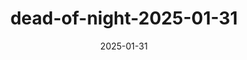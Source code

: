 ---
layout: 'playlist'
title: 'dead-of-night-2025-01-31'
displayName: 'Dead of Night - A Winter Wyrd'
playlistType: 'dead-of-night'
date: '2025-01-31'
sets:
  - djName: 'Motuvius Rex'
    type: 'dj_set'
    tracks:
      - artist: 'Corvus Corax'
        song: 'Bibit Aleum'
      - artist: 'Parzival'
        song: 'Jerusalem'
      - artist: 'Novalis Deux'
        song: 'What If'
      - artist: 'The Zombies'
        song: 'Time of The Season'
      - artist: 'Gene Loves Jezebel'
        song: 'Treasure'
      - artist: 'Missing Persons'
        song: 'Windows'
      - artist: 'Platinum Blonde'
        song: 'Not In Love'
      - artist: 'Play'
        song: "You Don't Look The Same"
      - artist: 'Simple Minds'
        song: 'Hunter & The Hunted'
      - artist: 'Siouxsie & The Banshees'
        song: 'Red Light'
      - artist: 'Eurythmics'
        song: 'Here Comes The Rain Again'
      - artist: 'Depeche Mode'
        song: 'World In My Eyes'
      - artist: 'DEADLIFE'
        song: 'Digital Rain'
      - artist: 'Alex'
        song: 'Youth (feat. Rachel McAlpine)'
  - djName: 'Gothic Bastar'
    type: 'dj_set'
    tracks:
      - artist: 'Christian Death'
        song: 'Death Wish (Wishful Death Mix)'
      - artist: 'Suspiria'
        song: 'Allegedly, Dance Floor Tragedy'
      - artist: 'The Wake'
        song: 'Christine'
      - artist: 'Lestat'
        song: 'Irrelevance'
      - artist: 'Londen After Midnight'
        song: 'Kiss'
      - artist: 'Clan of Xymox'
        song: 'Jasmine & Rose'
      - artist: 'Rosetta Stone'
        song: 'Adrenaline'
      - artist: 'She Wants Revenge'
        song: 'Out of Control'
      - artist: 'Dead Can Dance'
        song: 'The Ubiquitous Mr. Lovegrove'
      - artist: 'Faith & The Muse'
        song: 'Sparks'
      - artist: 'Ghosting'
        song: 'Lion King'
      - artist: 'Autumn'
        song: 'Seconds'
      - artist: 'Switchblade Symphony'
        song: 'Clown'
  - djName: 'Count Grozny'
    type: 'dj_set'
    tracks:
      - artist: 'Dirty Beaches'
        song: 'Night Walk'
      - artist: 'IAMX'
        song: 'My Secret Friend'
      - artist: 'IACON'
        song: 'RIPTIDE'
      - artist: 'Die Form'
        song: 'Rain of Blood'
      - artist: 'Depeche Mode'
        song: 'People Are People'
      - artist: 'Kraftwerk'
        song: 'Radioactivity (The Mix)'
      - artist: 'Cabaret Nocturne'
        song: 'Blood Walk'
      - artist: 'Haujobb'
        song: 'Renegades of Noize'
      - artist: 'Shad Shadows'
        song: 'Nocturnal'
      - artist: 'Front Line Assembly'
        song: 'Iceolate (12" Extended Mix)'
      - artist: 'Gruesome Twosome'
        song: 'Hallucination Generation'
      - artist: 'The Sisters of Mercy'
        song: 'Body & Soul'
  - djName: 'Gothic Bastard'
    type: 'dj_set'
    tracks:
      - artist: 'Pigface'
        song: 'Sick Asp Fuck'
      - artist: 'My Life With The Thrill Kill Kult'
        song: 'Dementia 66 (The Balled of Lucy Western)'
      - artist: 'Bigod 20'
        song: 'Like a Prayer'
      - artist: 'The Electric Hellfire Club'
        song: 'Evil Genius (The Queen of Sin)'
      - artist: 'Tangerinecat'
        song: 'House of Shards'
      - artist: 'Laibach'
        song: 'Tanz Mit Laibach'
      - artist: 'Das Ich'
        song: 'Destillat (VNV Nation Remix)'
      - artist: 'Kaos Karma'
        song: 'Save Me'
      - artist: 'Suicide Commando'
        song: 'Bind, Torture, Kill'
      - artist: 'Lindemann'
        song: 'Mathematik'
      - artist: 'Nine Inch Nails'
        song: 'Get Down Make Love'
      - artist: 'Marilyn Manson'
        song: 'Posthuman'
      - artist: 'Chemlab'
        song: 'Codine, Glue & You'
      - artist: 'My Life With The Thrill Kill Kult'
        song: 'A Daisy Chain For Satan (Acid & Flowers Mix)'
        request: 'artist'
  - djName: 'Count Grozny'
    type: 'dj_set'
    tracks:
      - artist: 'Telex'
        song: 'Raised By Snakes'
      - artist: 'Spike Hellis'
        song: 'Slices'
      - artist: 'Neon Judgment'
        song: 'Fashion Party'
      - artist: 'Laibach'
        song: 'Wirtschaft (R. Hawtin Hardcore Noise Mix)'
      - artist: 'Information Society'
        song: 'Bennington (THX Spatial Audio)'
      - artist: 'Kontravoid'
        song: 'Native State (XXT Remix)'
      - artist: 'MGMT'
        song: 'One Thing Left To Try'
      - artist: 'The Sisters of Mercy'
        song: 'Logic'
      - artist: 'Duran Duran'
        song: 'Girls On Film (12" Mix)'
      - artist: 'Mareux'
        song: 'Strange Girl (Soft Kill Remix)'
      - artist: 'Steril'
        song: 'I Get Closer'
      - artist: 'X-Marks The Pedwalk'
        song: 'My Back'
      - artist: 'Millimetric'
        song: 'Smoking Kills'
      - artist: 'Nitzer Ebb'
        song: 'Join In The Chant (Metal Mix)'
      - artist: 'The Revolting Cocks'
        song: 'No Devotion'
  - djName: 'Motuvius Rex'
    type: 'dj_set'
    tracks:
      - artist: 'Car Crash Set'
        song: 'Fall From Grace'
      - artist: 'INXS'
        song: 'To Look At You'
      - artist: 'Jean-Michel Jarre'
        song: 'Zoolookologie'
      - artist: 'Vernon Oxford'
        song: 'Roll Big Wheels Roll'
---